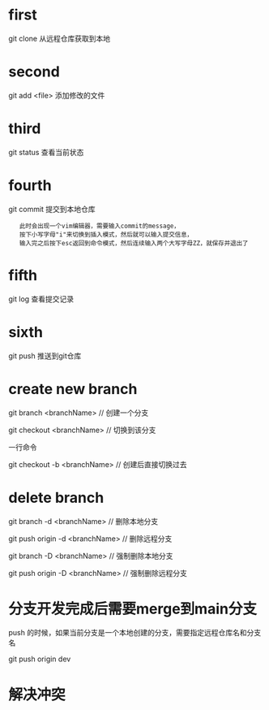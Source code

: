 # first

git clone 从远程仓库获取到本地

# second

git add \<file> 添加修改的文件

# third

git status 查看当前状态

# fourth

git commit 提交到本地仓库

```
   此时会出现一个vim编辑器，需要输入commit的message，
   按下小写字母"i"来切换到插入模式，然后就可以输入提交信息，
   输入完之后按下esc返回到命令模式，然后连续输入两个大写字母ZZ，就保存并退出了
```

# fifth

git log 查看提交记录

# sixth

git push 推送到git仓库

# create new branch

git branch \<branchName> // 创建一个分支

git checkout \<branchName> // 切换到该分支

一行命令

git checkout -b \<branchName> // 创建后直接切换过去

# delete branch

git branch -d \<branchName> // 删除本地分支

git push origin -d \<branchName> // 删除远程分支

git branch -D \<branchName> // 强制删除本地分支

git push origin -D \<branchName> // 强制删除远程分支

# 分支开发完成后需要merge到main分支

push 的时候，如果当前分支是一个本地创建的分支，需要指定远程仓库名和分支名

git push origin dev

# 解决冲突
